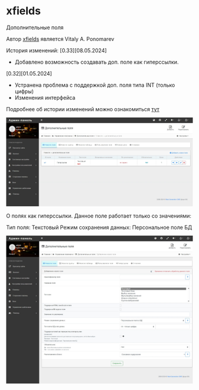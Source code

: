 # xfields
 Дополнительные поля
 
Автор [xfields](https://github.com/vponomarev/ngcms-plugins/tree/master/xfields) является Vitaly A. Ponomarev

История изменений:
[0.33][08.05.2024]
- Добавлено возможность создавать доп. поле как гиперссылки.

[0.32][01.05.2024]
- Устранена проблема с поддержкой доп. поля типа INT (только цифры) 
- Изменения интерфейса

Подробнее об истории изменений можно ознакомиться [тут](https://github.com/KachalkinGeorg/xfields/blob/main/history)

![](https://github.com/KachalkinGeorg/xfields/blob/main/Screenshot_1.jpeg?raw=true)

О полях как гиперссылки. Данное поле работает только со значениями:

Тип поля: Текстовый
Режим сохранения данных: Персональное поле БД

![](https://github.com/KachalkinGeorg/xfields/blob/main/Screenshot_2.jpeg?raw=true)
